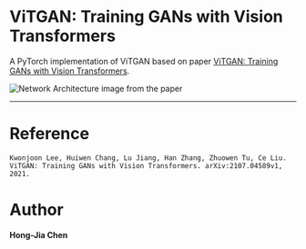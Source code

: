 # ViTGAN: Training GANs with Vision Transformers
A PyTorch implementation of ViTGAN based on paper [ViTGAN: Training GANs with Vision Transformers](https://arxiv.org/abs/2107.04589v1).

![Network Architecture image from the paper](model_arch.jpg)


---
# Reference
```
Kwonjoon Lee, Huiwen Chang, Lu Jiang, Han Zhang, Zhuowen Tu, Ce Liu. ViTGAN: Training GANs with Vision Transformers. arXiv:2107.04589v1, 2021.
```

# Author
**Hong-Jia Chen**